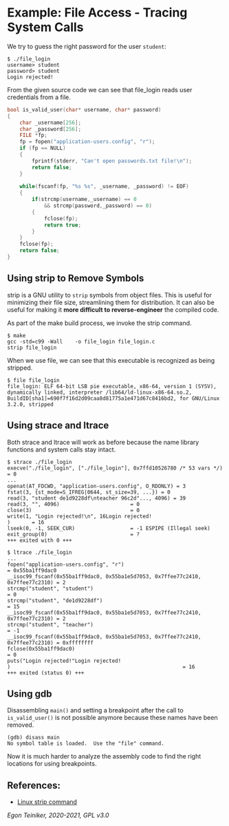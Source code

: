 # Example: File Access - Tracing System Calls  

We try to guess the right password for the user `student`:
```
$ ./file_login 
username> student
password> student
Login rejected!
```

From the given source code we can see that file_login reads user 
credentials from a file.
```C
bool is_valid_user(char* username, char* password)
{
    char _username[256];
    char _password[256];
    FILE *fp;
    fp = fopen("application-users.config", "r");
    if (fp == NULL) 
    {
        fprintf(stderr, "Can't open passwords.txt file!\n");
        return false;
    }
    
    while(fscanf(fp, "%s %s", _username, _password) != EOF)
    {
        if(strcmp(username,_username) == 0
            && strcmp(password,_password) == 0)
        {
            fclose(fp);
            return true;
        }
    }
    fclose(fp);
    return false;
}
```
## Using strip to Remove Symbols

strip is a GNU utility to `strip` symbols from object files. 
This is useful for minimizing their file size, streamlining them for distribution. 
It can also be useful for making it **more difficult to reverse-engineer** the compiled code.

As part of the make build process, we invoke the strip command.
```
$ make
gcc -std=c99 -Wall    -o file_login file_login.c 
strip file_login
```

When we use file, we can see that this executable is recognized as being stripped.
```
$ file file_login
file_login: ELF 64-bit LSB pie executable, x86-64, version 1 (SYSV), dynamically linked, interpreter /lib64/ld-linux-x86-64.so.2, BuildID[sha1]=690f7f16d2d09caa8d81775a1e471d67c8416bd2, for GNU/Linux 3.2.0, stripped
```


## Using strace and ltrace

Both strace and ltrace will work as before because the name library functions and system calls stay intact.

```
$ strace ./file_login 
execve("./file_login", ["./file_login"], 0x7ffd10526780 /* 53 vars */) = 0
...
openat(AT_FDCWD, "application-users.config", O_RDONLY) = 3
fstat(3, {st_mode=S_IFREG|0644, st_size=39, ...}) = 0
read(3, "student de1d9228df\nteacher 96c2d"..., 4096) = 39
read(3, "", 4096)                       = 0
close(3)                                = 0
write(1, "Login rejected!\n", 16Login rejected!
)       = 16
lseek(0, -1, SEEK_CUR)                  = -1 ESPIPE (Illegal seek)
exit_group(0)                           = ?
+++ exited with 0 +++
```

```
$ ltrace ./file_login 
...
fopen("application-users.config", "r")                                         = 0x55ba1ff9dac0
__isoc99_fscanf(0x55ba1ff9dac0, 0x55ba1e5d7053, 0x7ffee77c2410, 0x7ffee77c2310) = 2
strcmp("student", "student")                                                   = 0
strcmp("student", "de1d9228df")                                                = 15
__isoc99_fscanf(0x55ba1ff9dac0, 0x55ba1e5d7053, 0x7ffee77c2410, 0x7ffee77c2310) = 2
strcmp("student", "teacher")                                                   = -1
__isoc99_fscanf(0x55ba1ff9dac0, 0x55ba1e5d7053, 0x7ffee77c2410, 0x7ffee77c2310) = 0xffffffff
fclose(0x55ba1ff9dac0)                                                         = 0
puts("Login rejected!"Login rejected!
)                                                        = 16
+++ exited (status 0) +++
```

## Using gdb

Disassembling `main()` and setting a breakpoint after the call to `is_valid_user()`
is not possible anymore because these names have been removed.

```
(gdb) disass main
No symbol table is loaded.  Use the "file" command.
```

Now it is much harder to analyze the assembly code to find the right locations for using breakpoints.

## References:
* [Linux strip command](https://www.computerhope.com/unix/strip.htm)

*Egon Teiniker, 2020-2021, GPL v3.0* 
